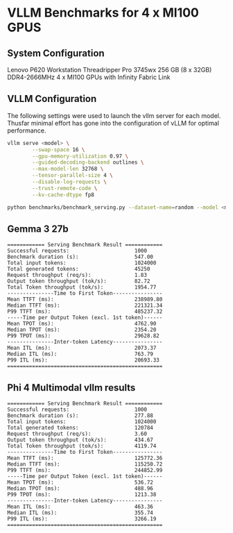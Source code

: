 # VLLM Benchmarks for 4 x MI100 GPUS

## System Configuration
Lenovo P620 Workstation
Threadripper Pro 3745wx
256 GB (8 x 32GB) DDR4-2666MHz
4 x MI100 GPUs with Infinity Fabric Link

## VLLM Configuration
The following settings were used to launch the vllm server for each model. Thusfar minimal effort has gone into the configuration of vLLM for optimal performance.

```bash
vllm serve <model> \
        --swap-space 16 \
        --gpu-memory-utilization 0.97 \
        --guided-decoding-backend outlines \
        --max-model-len 32768 \
        --tensor-parallel-size 4 \
        --disable-log-requests \
        --trust-remote-code \
        --kv-cache-dtype fp8
```
```bash
python benchmarks/benchmark_serving.py --dataset-name=random --model <model>
```

## Gemma 3 27b
```
============ Serving Benchmark Result ============
Successful requests:                     1000      
Benchmark duration (s):                  547.00    
Total input tokens:                      1024000   
Total generated tokens:                  45250     
Request throughput (req/s):              1.83      
Output token throughput (tok/s):         82.72     
Total Token throughput (tok/s):          1954.77   
---------------Time to First Token----------------
Mean TTFT (ms):                          238989.80 
Median TTFT (ms):                        221321.34 
P99 TTFT (ms):                           485237.32 
-----Time per Output Token (excl. 1st token)------
Mean TPOT (ms):                          4762.90   
Median TPOT (ms):                        2354.20   
P99 TPOT (ms):                           29628.82  
---------------Inter-token Latency----------------
Mean ITL (ms):                           2073.37   
Median ITL (ms):                         763.79    
P99 ITL (ms):                            20693.33  
==================================================
```

## Phi 4 Multimodal vllm results         
```
============ Serving Benchmark Result ============
Successful requests:                     1000      
Benchmark duration (s):                  277.88    
Total input tokens:                      1024000   
Total generated tokens:                  120784    
Request throughput (req/s):              3.60      
Output token throughput (tok/s):         434.67    
Total Token throughput (tok/s):          4119.74   
---------------Time to First Token----------------
Mean TTFT (ms):                          125772.36 
Median TTFT (ms):                        115250.72 
P99 TTFT (ms):                           244852.99 
-----Time per Output Token (excl. 1st token)------
Mean TPOT (ms):                          536.72    
Median TPOT (ms):                        488.96    
P99 TPOT (ms):                           1213.38   
---------------Inter-token Latency----------------
Mean ITL (ms):                           463.36    
Median ITL (ms):                         355.74    
P99 ITL (ms):                            3266.19   
==================================================
```